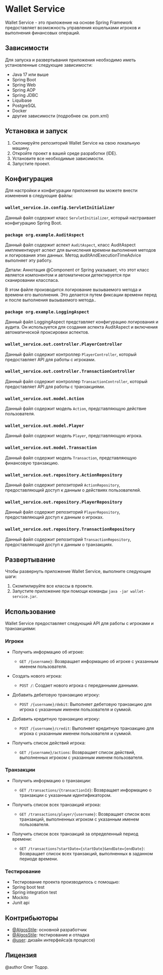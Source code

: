# Wallet Service

Wallet Service - это приложение на основе Spring Framework 
предоставляет возможность управления кошельками игроков и выполнения 
финансовых операций.

## Зависимости

Для запуска и развертывания приложения необходимо иметь установленные следующие зависимости:

- Java 17 или выше
- Spring Boot
- Spring Web
- Spring AOP
- Spring JDBC
- Liquibase
- PostgreSQL
- Docker
- другие зависимости (подробнее см. pom.xml)


## Установка и запуск

1. Склонируйте репозиторий Wallet Service на свою локальную машину.
2. Откройте проект в вашей среде разработки (IDE).
3. Установите все необходимые зависимости.
4. Запустите проект.

## Конфигурация

Для настройки и конфигурации приложения вы можете внести изменения в следующие файлы:

### `wallet_service.in.config.ServletInitializer`

Данный файл содержит класс `ServletInitializer`, который настраивает конфигурацию Spring Boot.

### `package org.example.AuditAspect`

Данный файл содержит аспект `AuditAspect`, класс AuditAspect имплементирует аспект для вычисления времени выполнения 
методов и логирования этих данных. Метод auditAndExecutionTimeAdvice выполняет эту работу.

Детали:
Аннотация @Component от Spring указывает, что этот класс является компонентом и автоматически детектируется 
при сканировании класспаса.

В этом файле производится логирование вызываемого метода и времени его выполнения. Это делается путем фиксации 
времени перед и после выполнения вызываемого метода..

### `package org.example.LoggingAspect`

Данный файл LoggingAspect представляет конфигурацию логирования и аудита.
Он используется для создания аспекта AuditAspect и включения автоматической проксировки аспектов.

### `wallet_service.out.controller.PlayerController`

Данный файл содержит контроллер `PlayerController`, который предоставляет API для работы с игроками.

### `wallet_service.out.controller.TransactionController`

Данный файл содержит контроллер `TransactionController`, который предоставляет API для работы с транзакциями.

### `wallet_service.out.model.Action`

Данный файл содержит модель `Action`, представляющую действие пользователя.

### `wallet_service.out.model.Player`

Данный файл содержит модель `Player`, представляющую игрока.

### `wallet_service.out.model.Transaction`

Данный файл содержит модель `Transaction`, представляющую финансовую транзакцию.

### `wallet_service.out.repository.ActionRepository`

Данный файл содержит репозиторий `ActionRepository`, предоставляющий доступ к данным о действиях пользователей.

### `wallet_service.out.repository.PlayerRepository`

Данный файл содержит репозиторий `PlayerRepository`, предоставляющий доступ к данным о игроках.

### `wallet_service.out.repository.TransactionRepository`

Данный файл содержит репозиторий `TransactionRepository`, предоставляющий доступ к данным о транзакциях.


## Развертывание

Чтобы развернуть приложение Wallet Service, выполните следующие шаги:

1. Скомпилируйте все классы в проекте.
2. Запустите приложение при помощи команды `java -jar wallet-service.jar`.

## Использование

Wallet Service предоставляет следующий API для работы с игроками и транзакциями:

### Игроки

- Получить информацию об игроке:
   - `GET /{username}`: Возвращает информацию об игроке с указанным именем пользователя.

- Создать нового игрока:
   - `POST /`: Создает нового игрока с переданными данными.

- Добавить дебетовую транзакцию игроку:
   - `POST /{username}/debit`: Выполняет дебетовую транзакцию для игрока с указанным именем пользователя и суммой.

- Добавить кредитную транзакцию игроку:
   - `POST /{username}/credit`: Выполняет кредитную транзакцию для игрока с указанным именем пользователя и суммой.

- Получить список действий игрока:
   - `GET /{username}/actions`: Возвращает список действий, выполненных игроком с указанным именем пользователя.

### Транзакции

- Получить информацию о транзакции:
  - `GET /transactions/{transactionId}`: Возвращает информацию о транзакции с указанным идентификатором.

- Получить список всех транзакций игрока:
  - `GET /transactions/player/{username}`: Возвращает список всех транзакций, выполненных игроком с указанным именем пользователя.

- Получить список всех транзакций за определенный период времени:
  - `GET /transactions?startDate={startDate}&endDate={endDate}`: Возвращает список всех транзакций, выполненных в заданном периоде времени.

### Тестирование

- Тестирование проекта производилось c помощью:
- Spring boot test
- Spring integration test
- Mockito
- Junit api

## Контрибьюторы

- [@AlgosStile](https://github.com/AlgosStile/AlgosStile): основной разработчик
- [@AlgosStile](https://github.com/AlgosStile/AlgosStile): тестирование и отладка
- [@user](https://github.com/тут_может_быть_ваше_имя): дизайн интерфейса(в процессе)

## Лицензия

@author Олег Тодор.
